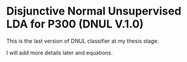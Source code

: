 # Disjunctive Normal Unsupervised LDA for P300 (DNUL V.1.0)

This is the last version of DNUL classifier at my thesis stage.

I will add more details later and equations.
